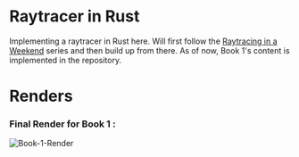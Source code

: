 # Raytracer in Rust

Implementing a raytracer in Rust here.
Will first follow the [Raytracing in a Weekend](https://raytracing.github.io/) series and then build up from there.
As of now, Book 1's content is implemented in the repository.

# Renders

### Final Render for Book 1 :
![Book-1-Render](https://github.com/angad-k/RustRaytracer/blob/main/renders/book_1.png?raw=true)

